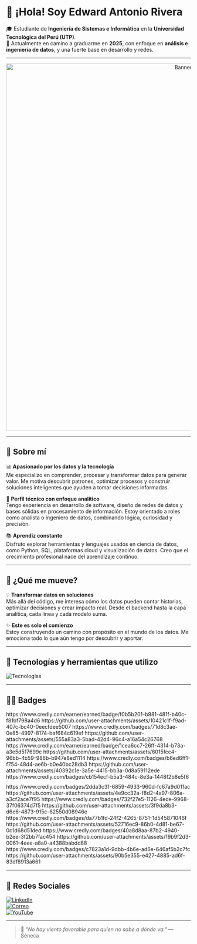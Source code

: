 # 👋 ¡Hola! Soy Edward Antonio Rivera

🎓 Estudiante de **Ingeniería de Sistemas e Informática** en la **Universidad Tecnológica del Perú (UTP)**.  
🎯 Actualmente en camino a graduarme en **2025**, con enfoque en **análisis e ingeniería de datos**, y una fuerte base en desarrollo y redes.

---
<p align="center">
  <img src="https://github.com/user-attachments/assets/3e5bdcec-5153-4310-8d17-cbcfaebf8970" alt="Banner GitHub" width="1000"/>
</p>

---

## 💼 Sobre mí

📊 **Apasionado por los datos y la tecnología**  
Me especializo en comprender, procesar y transformar datos para generar valor. Me motiva descubrir patrones, optimizar procesos y construir soluciones inteligentes que ayuden a tomar decisiones informadas.

🧠 **Perfil técnico con enfoque analítico**  
Tengo experiencia en desarrollo de software, diseño de redes de datos y bases sólidas en procesamiento de información. Estoy orientado a roles como analista o ingeniero de datos, combinando lógica, curiosidad y precisión.

📚 **Aprendiz constante**  
Disfruto explorar herramientas y lenguajes usados en ciencia de datos, como Python, SQL, plataformas cloud y visualización de datos. Creo que el crecimiento profesional nace del aprendizaje continuo.

---

## 🚀 ¿Qué me mueve?

💡 **Transformar datos en soluciones**  
Más allá del código, me interesa cómo los datos pueden contar historias, optimizar decisiones y crear impacto real. Desde el backend hasta la capa analítica, cada línea y cada modelo suma.

✨ **Este es solo el comienzo**  
Estoy construyendo un camino con propósito en el mundo de los datos. Me emociona todo lo que aún tengo por descubrir y aportar.

---

## 🧰 Tecnologías y herramientas que utilizo

![Tecnologías](https://skillicons.dev/icons?i=python,java,html,css,javascript,github,azure,aws,gcp,mysql,linux)

---
## 🧑‍💻 Badges

<div style="display: flex; flex-wrap: wrap; gap: 10px;">
  https://www.credly.com/earner/earned/badge/f0b5b201-b981-481f-b40c-f81bf798a4d6
    https://github.com/user-attachments/assets/10421c1f-f9ad-407c-bc40-0eecfdee5007
  </a>
  https://www.credly.com/badges/71d8c3ae-0e85-4997-8174-baf684c619ef
    https://github.com/user-attachments/assets/555a83a3-5bad-42d4-96c4-a16a54c26768
  </a>
  https://www.credly.com/earner/earned/badge/1cea6cc7-26ff-4314-b73a-a3e5d517699c
    https://github.com/user-attachments/assets/6015fcc4-96bb-4b59-986b-b947e8ed1114
  </a>
  https://www.credly.com/badges/b6ed6ff1-f754-48d4-ae6b-b0e40bc28db3
    https://github.com/user-attachments/assets/40392c1e-3a5e-4415-bb3a-0d8a59112ede
  </a>
  https://www.credly.com/badges/cb154ecf-b5a3-484c-8e3a-1448f2b8e5f6
    <ttps://github.com/user-attachments/assets/b1a31f6f-3896-4511-80ed-54651b4460c9
  </a>
  https://www.credly.com/badges/2dda3c31-6859-4933-960d-fc67a9d011ac
    https://github.com/user-attachments/assets/4e9cc32a-f8d2-4a97-806a-a3cf2ace7f95
  </a>
  https://www.credly.com/badges/732f27e5-1126-4ede-9968-37f06374d7f5
    https://github.com/user-attachments/assets/3f9da8b3-d6e6-4873-915c-62550d08946e
  </a>
  https://www.credly.com/badges/da77b1fd-24f2-4265-8751-1d545871046f
    https://github.com/user-attachments/assets/52716ec9-86b0-4d81-be67-0c1d68d51ded
  </a>
  https://www.credly.com/badges/40a8d8aa-87b2-4940-b2ee-3f2bb7fac454
    https://github.com/user-attachments/assets/19b9f2d3-0061-4eee-a8a0-a4388babdd88
  </a>
  https://www.credly.com/badges/c7823a1d-9dbb-4b6e-ad6e-646af5b2c7fc
    https://github.com/user-attachments/assets/90b5e355-e427-4885-ad6f-83df8913a661
  </a>
</div>
  
---

## 📢 Redes Sociales

[![LinkedIn](https://img.shields.io/badge/LinkedIn-Edward%20Antonio-blue?style=for-the-badge&logo=linkedin)](https://www.linkedin.com/in/edward-antonio-rivera/)  
[![Correo](https://img.shields.io/badge/Gmail-edwardantonio227%40gmail.com-red?style=for-the-badge&logo=gmail)](mailto:edwardantonio227@gmail.com)  
[![YouTube](https://img.shields.io/badge/YouTube-Edward_Antonio-red?style=for-the-badge&logo=youtube)](https://www.youtube.com/@edwardantonio5771)

---

> 🧭 *"No hay viento favorable para quien no sabe a dónde va."* — Séneca
